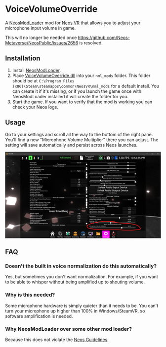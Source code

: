 # VoiceVolumeOverride

A [NeosModLoader](https://github.com/zkxs/NeosModLoader) mod for [Neos VR](https://neos.com/) that allows you to adjust your microphone input volume in game.

This will no longer be needed once https://github.com/Neos-Metaverse/NeosPublic/issues/2656 is resolved.

## Installation
1. Install [NeosModLoader](https://github.com/zkxs/NeosModLoader).
1. Place [VoiceVolumeOverride.dll](https://github.com/zkxs/VoiceVolumeOverride/releases/latest/download/VoiceVolumeOverride.dll) into your `nml_mods` folder. This folder should be at `C:\Program Files (x86)\Steam\steamapps\common\NeosVR\nml_mods` for a default install. You can create it if it's missing, or if you launch the game once with NeosModLoader installed it will create the folder for you.
1. Start the game. If you want to verify that the mod is working you can check your Neos logs.

## Usage
Go to your settings and scroll all the way to the bottom of the right pane. You'll find a new "Microphone Volume Multiplier" there you can adjust. The setting will save automatically and persist across Neos launches.

![settings menu](screenshots/settings.png)

## FAQ

### Doesn't the built in voice normalization do this automatically?
Yes, but sometimes you don't want normalization. For example, if you want to be able to whisper without being amplified up to shouting volume.

### Why is this needed?
Some microphone hardware is simply quieter than it needs to be. You can't turn your microphone up higher than 100% in Windows/SteamVR, so software amplification is needed.

### Why NeosModLoader over some other mod loader?
Because this does not violate the [Neos Guidelines](https://docs.google.com/document/d/1mqdbIvbj1b2LeFhNzfAASeTpRZk6vmbXISYLdTXTVR4/edit#).

